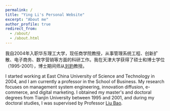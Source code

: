 ```yaml
---
permalink: /
title: "Ying Li's Personal Website"
excerpt: "About me"
author_profile: true
redirect_from: 
  - /about/
  - /about.html
---
```


我自2004年入职华东理工大学，现任商学院教授，从事管理系统工程、创新扩散、电子商务、数字营销等方面的科研工作。我在天津大学获得了硕士和博士学位（1995-2001），博士期间师从[刘豹](http://come.tju.edu.cn/info/1012/7581.htm)教授。

I started working at East China University of Science and Technology in 2004, and I am currently a professor in the School of Business. My research focuses on management system engineering, innovation diffusion, e-commerce, and digital marketing. I obtained my master's and doctoral degrees from Tianjin University between 1995 and 2001, and during my doctoral studies, I was supervised by Professor [Liu Bao](http://come.tju.edu.cn/info/1012/7581.htm).
